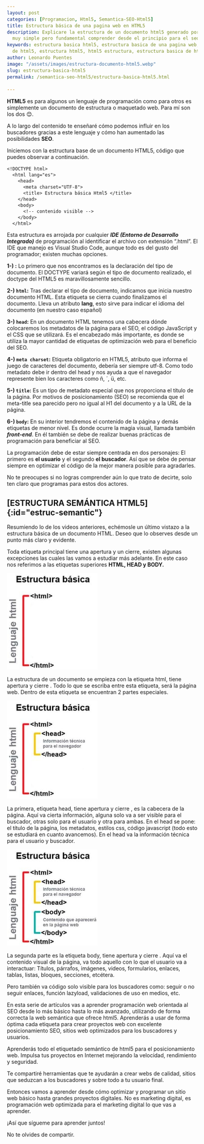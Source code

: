 ```yaml
---
layout: post
categories: [Programacion, Html5, Semantica-SEO-Html5]
title: Estructura básica de una pagina web en HTML5
description: Explicare la estructura de un documento html5 generado por VSC. Es algo
  muy simple pero fundamental comprender desde el principio para el seo y el diseño
keywords: estructura basica html5, estructura basica de una pagina web, estructura
  de html5, estructura html5, html5 estructura, estructura basica de html5, estructura
author: Leonardo Puentes
image: "/assets/images/estructura-documento-html5.webp"
slug: estructura-basica-html5
permalink: /semantica-seo-html5/estructura-basica-html5.html

---
```

**HTML5** es para algunos un lenguaje de programación como para otros es simplemente un documento de estructura o maquetado web. Para mí son los dos 😊.

A lo largo del contenido te enseñaré cómo podemos influir en los buscadores gracias a este lenguaje y cómo han aumentado las posibilidades **SEO**.

Iniciemos con la estructura base de un documento HTML5, código que puedes observar a continuación.

```markup
<!DOCTYPE html>
  <html lang="es">
    <head>
      <meta charset="UTF-8">
      <title> Estructura básica Html5 </title>
    </head>
    <body>
      <!-- contenido visible -->
    </body>
  </html>
```

Esta estructura es arrojada por cualquier **_IDE (Entorno de Desarrollo Integrado)_** de programación al identificar el archivo con extensión “.html”. El IDE que manejo es Visual Studio Code, aunque todo es del gusto del programador; existen muchas opciones.

**1-) <code><!DOCTYPE html></code>:** Lo primero que nos encontramos es la declaración del tipo de documento. El DOCTYPE variará según el tipo de documento realizado, el doctype del HTML5 es maravillosamente sencillo.

**2-) <code>html</code>:** Tras declarar el tipo de documento, indicamos que inicia nuestro documento HTML. Esta etiqueta se cierra cuando finalizamos el documento. Lleva un atributo **lang**, esto sirve para indicar el idioma del documento (en nuestro caso español)

**3-) <code>head</code>:** En un documento HTML tenemos una cabecera dónde colocaremos los metadatos de la página para el SEO, el código JavaScript y el CSS que se utilizará. Es el encabezado más importante, es donde se utiliza la mayor cantidad de etiquetas de optimización web para el beneficio del SEO.

**4-) <code>meta charset</code>:** Etiqueta obligatorio en HTML5, atributo que informa el juego de caracteres del documento, debería ser siempre utf-8. Como todo metadato debe ir dentro del head y nos ayuda a que el navegador represente bien los caracteres como ñ, ´, ü, etc.

**5-) <code>title</code>:** Es un tipo de metadato especial que nos proporciona el título de la página. Por motivos de posicionamiento (SEO) se recomienda que el meta-title sea parecido pero no igual al H1 del documento y a la URL de la página.

**6-) <code>body</code>:** En su interior tendremos el contenido de la página y demás etiquetas de menor nivel. Es donde ocurre la magia visual, llamada también **_front-end_**. En él también se debe de realizar buenas prácticas de programación para beneficiar al SEO.

La programación debe de estar siempre centrada en dos personajes: El primero es **el usuario** y el segundo **el buscador**. Así que se debe de pensar siempre en optimizar el código de la mejor manera posible para agradarles.

No te preocupes si no logras comprender aún lo que trato de decirte, solo ten claro que programas para estos dos actores.

## [**ESTRUCTURA SEMÁNTICA HTML5**]{:id="estruc-semantic"}

Resumiendo lo de los videos anteriores, echémosle un último vistazo a la estructura básica de un documento HTML. Deseo que lo observes desde un punto más claro y evidente.

Toda etiqueta principal tiene una apertura y un cierre, existen algunas excepciones las cuales las vamos a estudiar más adelante. En este caso nos referimos a las etiquetas superiores **HTML, HEAD y BODY.**

![estructura de html5](/assets/images/estructura-html.jpg "Partes de documento html")

La estructura de un documento se empieza con la etiqueta html, tiene apertura y cierre **<html></html>**. Todo lo que se escriba entre esta etiqueta, será la página web. Dentro de esta etiqueta se encuentran 2 partes especiales.

![datos tecnicos head html5](/assets/images/informacion-head-html.jpg "informacion del head en html5")

La primera, etiqueta head, tiene apertura y cierre **<head></head>**, es la cabecera de la página. Aquí va cierta información, alguna solo va a ser visible para el buscador, otras solo para el usuario y otra para ambas. En el head se pone: el título de la página, los metadatos, estilos css, código javascript (todo esto se estudiará en cuanto avancemos). En el head va la información técnica para el usuario y buscador.

![semantica basica de html5](/assets/images/descripcion-body-html.jpg "estructura base de semantica html5")

La segunda parte es la etiqueta body, tiene apertura y cierre **<body></body>**. Aquí va el contenido visual de la página, va todo aquello con lo que el usuario va a interactuar: Títulos, párrafos, imágenes, videos, formularios, enlaces, tablas, listas, bloques, secciones, etcétera.

Pero también va código solo visible para los buscadores como: seguir o no seguir enlaces, función lazyload, validaciones de uso en medios, etc.

En esta serie de artículos vas a aprender programación web orientada al SEO desde lo más básico hasta lo más avanzado, utilizando de forma correcta la web semántica que ofrece html5. Aprenderás a usar de forma óptima cada etiqueta para crear proyectos web con excelente posicionamiento SEO, sitios web optimizados para los buscadores y usuarios.

Aprenderás todo el etiquetado semántico de html5 para el posicionamiento web. Impulsa tus proyectos en Internet mejorando la velocidad, rendimiento y seguridad.

Te compartiré herramientas que te ayudarán a crear webs de calidad, sitios que seduzcan a los buscadores y sobre todo a tu usuario final.

Entonces vamos a aprender desde cómo optimizar y programar un sitio web básico hasta grandes proyectos digitales. No es marketing digital, es programación web optimizada para el marketing digital lo que vas a aprender.

¡Así que sígueme para aprender juntos!

No te olvides de compartir.
